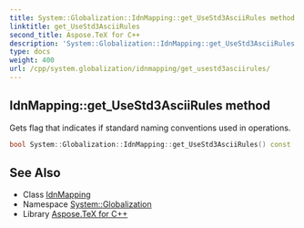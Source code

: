 ```yaml
---
title: System::Globalization::IdnMapping::get_UseStd3AsciiRules method
linktitle: get_UseStd3AsciiRules
second_title: Aspose.TeX for C++
description: 'System::Globalization::IdnMapping::get_UseStd3AsciiRules method. Gets flag that indicates if standard naming conventions used in operations in C++.'
type: docs
weight: 400
url: /cpp/system.globalization/idnmapping/get_usestd3asciirules/
---
```

## IdnMapping::get_UseStd3AsciiRules method


Gets flag that indicates if standard naming conventions used in operations.

```cpp
bool System::Globalization::IdnMapping::get_UseStd3AsciiRules() const
```

## See Also

* Class [IdnMapping](../)
* Namespace [System::Globalization](../../)
* Library [Aspose.TeX for C++](../../../)
